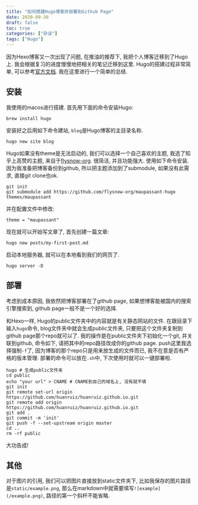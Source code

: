 ```yaml
---
title: "如何搭建Hugo博客并部署到Github Page"
date: 2020-09-30
draft: false
toc: true
categories: ["杂谈"]
tags: ["Hugo"]
---
```


因为Hexo博客又一次出现了问题, 在推油的推荐下, 我把个人博客迁移到了Hugo上. 我会根据复习的进度慢慢地把相关的笔记迁移到这里. Hugo的搭建过程非常简单, 可以参考[官方文档](https://gohugo.io/getting-started/quick-start/). 我在这里进行一个简单的总结.

## 安装
我使用的macos进行搭建. 首先用下面的命令安装Hugo:
```
brew install hugo
```

安装好之后用如下命令建站, ``blog``是Hugo博客的主目录名称.
```
hugo new site blog
```

Hugo如果没有theme是无法启动的, 我们可以选择一个自己喜欢的主题, 我选了知乎上高赞的主题, 来自于[flysnow-org](https://github.com/flysnow-org/maupassant-hugo). 很简洁, 并且功能强大. 使用如下命令安装. 因为我准备把博客备份到github, 所以把主题添加到了submodule, 如果没有此需求, 直接git clone也ok.
```
git init
git submodule add https://github.com/flysnow-org/maupassant-hugo themes/maupassant
```

并在配置文件中修改:
```
theme = "maupassant"
```

现在就可以开始写文章了, 首先创建一篇文章:
```
hugo new posts/my-first-post.md
```

启动本地服务器, 就可以在本地看到我们的网页了.
```
hugo server -D
```

## 部署
考虑到成本原因, 我依然把博客部署在了github page, 如果想博客能被国内的搜索引擎搜索到, github page一般不是一个好的选择.

和Hexo一样, Hugo的public文件夹中的内容就是有关静态网站的文件. 在跟目录下输入``hugo``命令, blog文件夹中就会生成public文件夹, 只要把这个文件夹复制到github page那个repo就可以了. 我的操作是在public文件夹下初始化一个git, 并关联到github, 命令如下, 请把其中的repo路径改成你的github page. push这里我选择强制``-f``了, 因为博客的那个repo只是用来放生成的文件而已, 我不在意是否有严格的版本管理. 部署的命令可以放在``.sh``中, 下次使用时就可以一键部署啦.
```
hugo # 生成public文件夹
cd public
echo "your url" > CNAME # CNAME到自己的域名上, 没有就不填
git init
git remote set-url origin https://github.com/huanruiz/huanruiz.github.io.git
git remote add origin https://github.com/huanruiz/huanruiz.github.io.git
git add .
git commit -m 'init'
git push -f --set-upstream origin master
cd ..
rm -rf public
```

大功告成!

## 其他
对于图片的引用, 我们可以把图片直接放到static文件夹下, 比如我保存的图片路径是``static/example.png``, 那么在markdown中就需要填写``![example](/example.png)``, 路径的第一个斜杆不能省略.